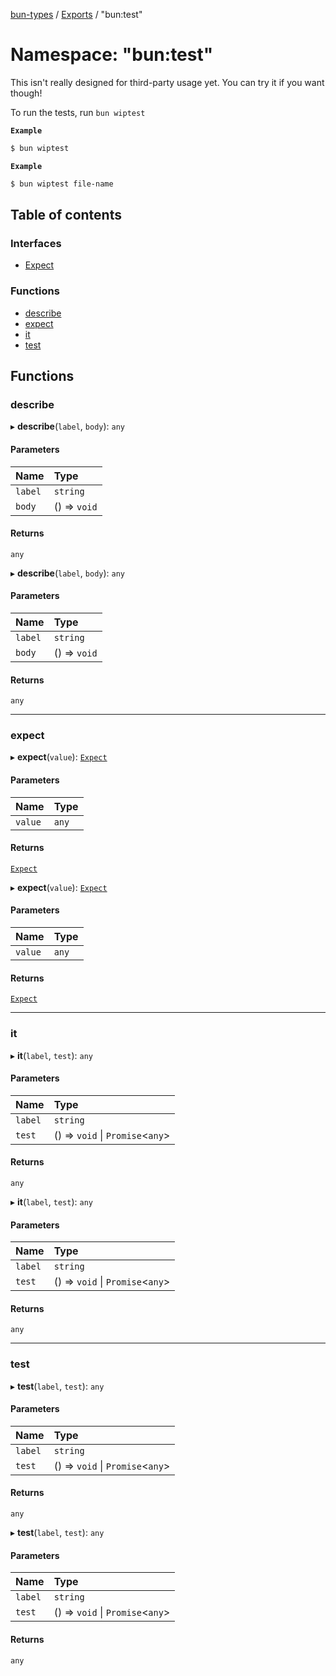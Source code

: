 [bun-types](https://oven-sh.github.io/bun-types/README.md) / [Exports](https://oven-sh.github.io/bun-types/modules.md) / "bun:test"

# Namespace: "bun:test"

This isn't really designed for third-party usage yet.
You can try it if you want though!

To run the tests, run `bun wiptest`

**`Example`**

```bash
$ bun wiptest
```

**`Example`**

```bash
$ bun wiptest file-name
```

## Table of contents

### Interfaces

- [Expect](https://oven-sh.github.io/bun-types/interfaces/bun_test_.Expect.md)

### Functions

- [describe](https://oven-sh.github.io/bun-types/modules/bun_test_.md#describe)
- [expect](https://oven-sh.github.io/bun-types/modules/bun_test_.md#expect)
- [it](https://oven-sh.github.io/bun-types/modules/bun_test_.md#it)
- [test](https://oven-sh.github.io/bun-types/modules/bun_test_.md#test)

## Functions

### describe

▸ **describe**(`label`, `body`): `any`

#### Parameters

| Name | Type |
| :------ | :------ |
| `label` | `string` |
| `body` | () => `void` |

#### Returns

`any`

▸ **describe**(`label`, `body`): `any`

#### Parameters

| Name | Type |
| :------ | :------ |
| `label` | `string` |
| `body` | () => `void` |

#### Returns

`any`

___

### expect

▸ **expect**(`value`): [`Expect`](https://oven-sh.github.io/bun-types/interfaces/bun_test_.Expect.md)

#### Parameters

| Name | Type |
| :------ | :------ |
| `value` | `any` |

#### Returns

[`Expect`](https://oven-sh.github.io/bun-types/interfaces/bun_test_.Expect.md)

▸ **expect**(`value`): [`Expect`](https://oven-sh.github.io/bun-types/interfaces/bun_test_.Expect.md)

#### Parameters

| Name | Type |
| :------ | :------ |
| `value` | `any` |

#### Returns

[`Expect`](https://oven-sh.github.io/bun-types/interfaces/bun_test_.Expect.md)

___

### it

▸ **it**(`label`, `test`): `any`

#### Parameters

| Name | Type |
| :------ | :------ |
| `label` | `string` |
| `test` | () => `void` \| `Promise`<`any`\> |

#### Returns

`any`

▸ **it**(`label`, `test`): `any`

#### Parameters

| Name | Type |
| :------ | :------ |
| `label` | `string` |
| `test` | () => `void` \| `Promise`<`any`\> |

#### Returns

`any`

___

### test

▸ **test**(`label`, `test`): `any`

#### Parameters

| Name | Type |
| :------ | :------ |
| `label` | `string` |
| `test` | () => `void` \| `Promise`<`any`\> |

#### Returns

`any`

▸ **test**(`label`, `test`): `any`

#### Parameters

| Name | Type |
| :------ | :------ |
| `label` | `string` |
| `test` | () => `void` \| `Promise`<`any`\> |

#### Returns

`any`
